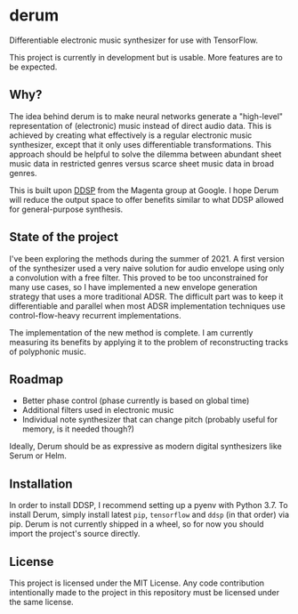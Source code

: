 # derum

Differentiable electronic music synthesizer for use with TensorFlow.

This project is currently in development but is usable. More features are to be expected.

## Why?

The idea behind derum is to make neural networks generate a "high-level" representation of (electronic) music instead of direct audio data. This is achieved by creating what effectively is a regular electronic music synthesizer, except that it only uses differentiable transformations. This approach should be helpful to solve the dilemma between abundant sheet music data in restricted genres versus scarce sheet music data in broad genres.

This is built upon [DDSP](https://github.com/magenta/ddsp/) from the Magenta group at Google. I hope Derum will reduce the output space to offer benefits similar to what DDSP allowed for general-purpose synthesis.

## State of the project

I've been exploring the methods during the summer of 2021. A first version of the synthesizer used a very naive solution for audio envelope using only a convolution with a free filter. This proved to be too unconstrained for many use cases, so I have implemented a new envelope generation strategy that uses a more traditional ADSR. The difficult part was to keep it differentiable and parallel when most ADSR implementation techniques use control-flow-heavy recurrent implementations.

The implementation of the new method is complete. I am currently measuring its benefits by applying it to the problem of reconstructing tracks of polyphonic music.

## Roadmap

- Better phase control (phase currently is based on global time)
- Additional filters used in electronic music
- Individual note synthesizer that can change pitch (probably useful for memory, is it needed though?)

Ideally, Derum should be as expressive as modern digital synthesizers like Serum or Helm.

## Installation

In order to install DDSP, I recommend setting up a pyenv with Python 3.7.
To install Derum, simply install latest `pip`, `tensorflow` and `ddsp` (in that order) via pip. Derum is not currently shipped in a wheel, so for now you should import the project's source directly.

## License

This project is licensed under the MIT License. Any code contribution intentionally made to the project in this repository must be licensed under the same license.
